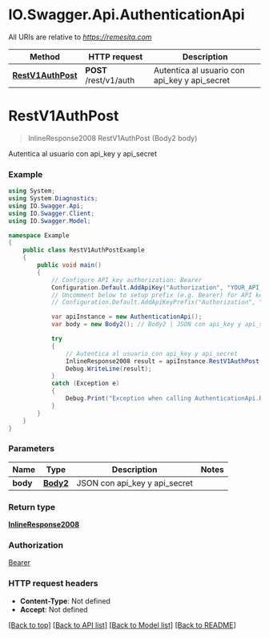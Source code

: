 # IO.Swagger.Api.AuthenticationApi

All URIs are relative to *https://remesita.com*

Method | HTTP request | Description
------------- | ------------- | -------------
[**RestV1AuthPost**](AuthenticationApi.md#restv1authpost) | **POST** /rest/v1/auth | Autentica al usuario con api_key y api_secret


<a name="restv1authpost"></a>
# **RestV1AuthPost**
> InlineResponse2008 RestV1AuthPost (Body2 body)

Autentica al usuario con api_key y api_secret

### Example
```csharp
using System;
using System.Diagnostics;
using IO.Swagger.Api;
using IO.Swagger.Client;
using IO.Swagger.Model;

namespace Example
{
    public class RestV1AuthPostExample
    {
        public void main()
        {
            // Configure API key authorization: Bearer
            Configuration.Default.AddApiKey("Authorization", "YOUR_API_KEY");
            // Uncomment below to setup prefix (e.g. Bearer) for API key, if needed
            // Configuration.Default.AddApiKeyPrefix("Authorization", "Bearer");

            var apiInstance = new AuthenticationApi();
            var body = new Body2(); // Body2 | JSON con api_key y api_secret

            try
            {
                // Autentica al usuario con api_key y api_secret
                InlineResponse2008 result = apiInstance.RestV1AuthPost(body);
                Debug.WriteLine(result);
            }
            catch (Exception e)
            {
                Debug.Print("Exception when calling AuthenticationApi.RestV1AuthPost: " + e.Message );
            }
        }
    }
}
```

### Parameters

Name | Type | Description  | Notes
------------- | ------------- | ------------- | -------------
 **body** | [**Body2**](Body2.md)| JSON con api_key y api_secret | 

### Return type

[**InlineResponse2008**](InlineResponse2008.md)

### Authorization

[Bearer](../README.md#Bearer)

### HTTP request headers

 - **Content-Type**: Not defined
 - **Accept**: Not defined

[[Back to top]](#) [[Back to API list]](../README.md#documentation-for-api-endpoints) [[Back to Model list]](../README.md#documentation-for-models) [[Back to README]](../README.md)

